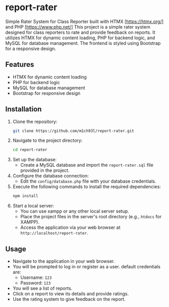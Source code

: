 # report-rater
 Simple Rater System for Class Reporter built with HTMX [https://htmx.org/] and PHP [https://www.php.net/]
This project is a simple rater system designed for class reporters to rate and provide feedback on reports. It utilizes HTMX for dynamic content loading, PHP for backend logic, and MySQL for database management. The frontend is styled using Bootstrap for a responsive design.

## Features
- HTMX for dynamic content loading
- PHP for backend logic
- MySQL for database management
- Bootstrap for responsive design

## Installation
1. Clone the repository:
   ```sh
   git clone https://github.com/m1ch93l/report-rater.git
   ```
2. Navigate to the project directory:
   ```sh
   cd report-rater
   ```
3. Set up the database:
   - Create a MySQL database and import the `report-rater.sql` file provided in the project.
4. Configure the database connection:
   - Edit the `config/database.php` file with your database credentials.
5. Execute the following commands to install the required dependencies:
   ```sh
   npm install 
   ```
6. Start a local server:
   - You can use xampp or any other local server setup.
   - Place the project files in the server's root directory (e.g., `htdocs` for XAMPP).
   - Access the application via your web browser at `http://localhost/report-rater`.

## Usage
- Navigate to the application in your web browser.
- You will be prompted to log in or register as a user.
   default credentials are:
   - Username: `123`
   - Password: `123`
- You will see a list of reports.
- Click on a report to view its details and provide ratings.
- Use the rating system to give feedback on the report.